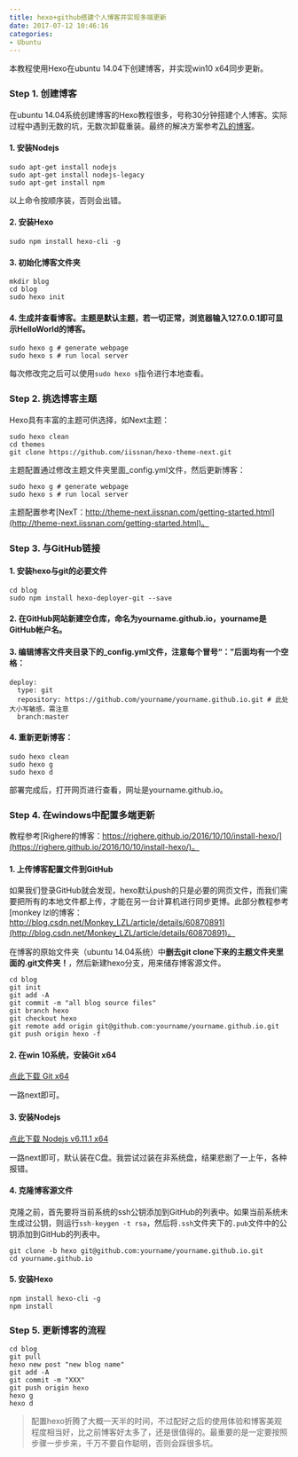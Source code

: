 ```yaml
---
title: hexo+github搭建个人博客并实现多端更新
date: 2017-07-12 10:46:16
categories: 
- Ubuntu
---
```


本教程使用Hexo在ubuntu 14.04下创建博客，并实现win10 x64同步更新。

### Step 1. 创建博客

在ubuntu 14.04系统创建博客的Hexo教程很多，号称30分钟搭建个人博客。实际过程中遇到无数的坑，无数次卸载重装。最终的解决方案参考[ZL的博客](https://github.com/MasterIzumi/tricks/blob/master/blog_on_github.md)。

#### 1. 安装Nodejs

```
sudo apt-get install nodejs
sudo apt-get install nodejs-legacy
sudo apt-get install npm
```

以上命令按顺序装，否则会出错。

#### 2. 安装Hexo

```
sudo npm install hexo-cli -g
```

#### 3. 初始化博客文件夹

```
mkdir blog
cd blog
sudo hexo init
```

#### 4. 生成并查看博客。主题是默认主题，若一切正常，浏览器输入127.0.0.1即可显示HelloWorld的博客。

```
sudo hexo g # generate webpage
sudo hexo s # run local server
```

每次修改完之后可以使用` sudo hexo s `指令进行本地查看。

### Step 2. 挑选博客主题

Hexo具有丰富的主题可供选择，如Next主题：

```
sudo hexo clean
cd themes
git clone https://github.com/iissnan/hexo-theme-next.git
```

主题配置通过修改主题文件夹里面_config.yml文件，然后更新博客：

```
sudo hexo g # generate webpage
sudo hexo s # run local server
```

主题配置参考[NexT：http://theme-next.iissnan.com/getting-started.html](http://theme-next.iissnan.com/getting-started.html)。

### Step 3. 与GitHub链接

#### 1. 安装hexo与git的必要文件

```
cd blog
sudo npm install hexo-deployer-git --save
```

#### 2. 在GitHub网站新建空仓库，命名为yourname.github.io，yourname是GitHub帐户名。

#### 3. 编辑博客文件夹目录下的_config.yml文件，注意每个冒号“：”后面均有一个空格：

```
deploy:
  type: git
  repository: https://github.com/yourname/yourname.github.io.git # 此处大小写敏感，需注意
  branch:master
```

#### 4. 重新更新博客：

```
sudo hexo clean
sudo hexo g
sudo hexo d
```

部署完成后，打开网页进行查看，网址是yourname.github.io。


### Step 4. 在windows中配置多端更新


教程参考[Righere的博客：https://righere.github.io/2016/10/10/install-hexo/](https://righere.github.io/2016/10/10/install-hexo/)。

#### 1. 上传博客配置文件到GitHub

如果我们登录GitHub就会发现，hexo默认push的只是必要的网页文件，而我们需要把所有的本地文件都上传，才能在另一台计算机进行同步更博。此部分教程参考[monkey lzl的博客：http://blog.csdn.net/Monkey_LZL/article/details/60870891](http://blog.csdn.net/Monkey_LZL/article/details/60870891)。

在博客的原始文件夹（ubuntu 14.04系统）中**删去git clone下来的主题文件夹里面的.git文件夹！**，然后新建hexo分支，用来储存博客源文件。

```
cd blog
git init
git add -A
git commit -m "all blog source files"
git branch hexo
git checkout hexo
git remote add origin git@github.com:yourname/yourname.github.io.git
git push origin hexo -f
```

#### 2. 在win 10系统，安装Git x64

[点此下载 Git x64](https://github-production-release-asset-2e65be.s3.amazonaws.com/23216272/ed753c7e-5a85-11e7-9106-d484e52df854?X-Amz-Algorithm=AWS4-HMAC-SHA256&X-Amz-Credential=AKIAIWNJYAX4CSVEH53A%2F20170712%2Fus-east-1%2Fs3%2Faws4_request&X-Amz-Date=20170712T034345Z&X-Amz-Expires=300&X-Amz-Signature=28dfdad9dcc187544a3221a3ae8e0a6391eaf624c47f9cb49065e5dda567ee0e&X-Amz-SignedHeaders=host&actor_id=16009946&response-content-disposition=attachment%3B%20filename%3DGit-2.13.2-64-bit.exe&response-content-type=application%2Foctet-stream)

一路next即可。

#### 3. 安装Nodejs

[点此下载 Nodejs v6.11.1 x64](https://nodejs.org/dist/v6.11.1/node-v6.11.1-x64.msi)

一路next即可，默认装在C盘。我尝试过装在非系统盘，结果悲剧了一上午，各种报错。

#### 4. 克隆博客源文件

克隆之前，首先要将当前系统的ssh公钥添加到GitHub的列表中。如果当前系统未生成过公钥，则运行`ssh-keygen -t rsa`，然后将`.ssh`文件夹下的`.pub`文件中的公钥添加到GitHub的列表中。

```
git clone -b hexo git@github.com:yourname/yourname.github.io.git
cd yourname.github.io
```

#### 5. 安装Hexo

```
npm install hexo-cli -g
npm install
```

### Step 5. 更新博客的流程

```
cd blog
git pull
hexo new post "new blog name"
git add -A
git commit -m "XXX"
git push origin hexo
hexo g
hexo d
```

> 配置hexo折腾了大概一天半的时间，不过配好之后的使用体验和博客美观程度相当好，比之前博客好太多了，还是很值得的。最重要的是一定要按照步骤一步步来，千万不要自作聪明，否则会踩很多坑。